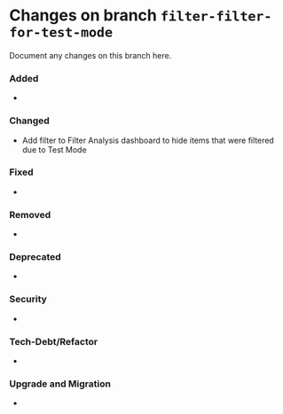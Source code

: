 # Changes on branch `filter-filter-for-test-mode`
Document any changes on this branch here.
### Added
- 

### Changed
- Add filter to Filter Analysis dashboard to hide items that were filtered due to Test Mode 

### Fixed
- 

### Removed
- 

### Deprecated
- 

### Security
- 

### Tech-Debt/Refactor
- 

### Upgrade and Migration
- 
